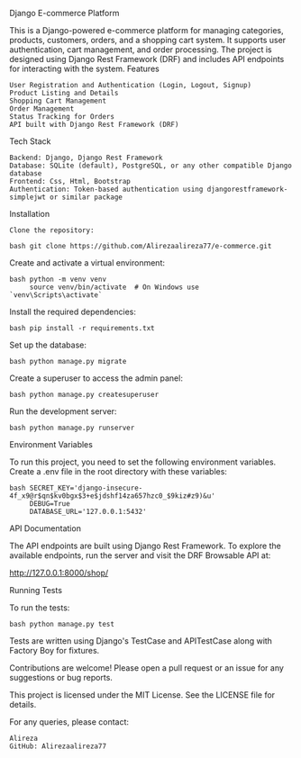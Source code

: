 Django E-commerce Platform

This is a Django-powered e-commerce platform for managing categories, products, customers, orders, and a shopping cart system. It supports user authentication, cart management, and order processing. The project is designed using Django Rest Framework (DRF) and includes API endpoints for interacting with the system.
Features

    User Registration and Authentication (Login, Logout, Signup)
    Product Listing and Details
    Shopping Cart Management
    Order Management
    Status Tracking for Orders
    API built with Django Rest Framework (DRF)

Tech Stack

    Backend: Django, Django Rest Framework
    Database: SQLite (default), PostgreSQL, or any other compatible Django database
    Frontend: Css, Html, Bootstrap
    Authentication: Token-based authentication using djangorestframework-simplejwt or similar package

Installation

    Clone the repository:

    bash git clone https://github.com/Alirezaalireza77/e-commerce.git
         



Create and activate a virtual environment:

    bash python -m venv venv
         source venv/bin/activate  # On Windows use `venv\Scripts\activate`



Install the required dependencies:

    bash pip install -r requirements.txt



Set up the database:

    bash python manage.py migrate



Create a superuser to access the admin panel:

    bash python manage.py createsuperuser



Run the development server:

    bash python manage.py runserver

    

Environment Variables

To run this project, you need to set the following environment variables. Create a .env file in the root directory with these variables:

    bash SECRET_KEY='django-insecure-4f_x9@r$qn$kv0bgx$3+e$jdshf14za657hzc0_$9kiz#z9)&u'
         DEBUG=True
         DATABASE_URL='127.0.0.1:5432'



API Documentation

The API endpoints are built using Django Rest Framework. To explore the available endpoints, run the server and visit the DRF Browsable API at:



http://127.0.0.1:8000/shop/

Running Tests

To run the tests:

    bash python manage.py test



Tests are written using Django's TestCase and APITestCase along with Factory Boy for fixtures.


Contributions are welcome! Please open a pull request or an issue for any suggestions or bug reports.


This project is licensed under the MIT License. See the LICENSE file for details.


For any queries, please contact:

    Alireza
    GitHub: Alirezaalireza77
